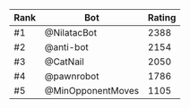 Rank|Bot|Rating
---|---|---
#1|@NilatacBot|2388
#2|@anti-bot|2154
#3|@CatNail|2050
#4|@pawnrobot|1786
#5|@MinOpponentMoves|1105
